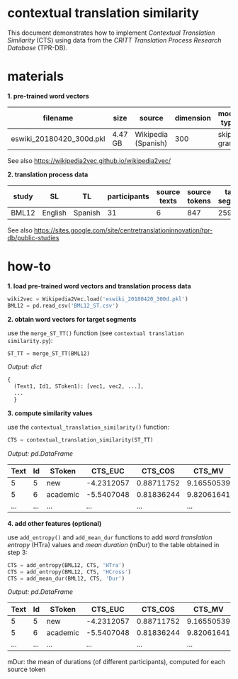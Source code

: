 # contextual translation similarity

This document demonstrates how to implement *Contextual Translation Similarity* (CTS) using data from the *CRITT Translation Process Research Database* (TPR-DB).

# materials

**1. pre-trained word vectors**

|filename|size|source|dimension|model type|window|
|--|--|--|--|--|--|
|eswiki_20180420_300d.pkl|4.47 GB|Wikipedia (Spanish)|300|skip-gram|5|

See also https://wikipedia2vec.github.io/wikipedia2vec/

**2. translation process data**

|study|SL|TL|participants|source texts|source tokens|target segments|
|--|--|--|--|--|--|--|
|BML12|English|Spanish|31|6|847|25937|

See also https://sites.google.com/site/centretranslationinnovation/tpr-db/public-studies

# how-to

**1. load pre-trained word vectors and translation process data**

```python
wiki2vec = Wikipedia2Vec.load('eswiki_20180420_300d.pkl')
BML12 = pd.read_csv('BML12_ST.csv')
```

**2. obtain word vectors for target segments**

use the `merge_ST_TT()` function (see `contextual translation similarity.py`):

```python
ST_TT = merge_ST_TT(BML12)
```

*Output: dict*

```python
{
  (Text1, Id1, SToken1): [vec1, vec2, ...],
  ...
  }
```

**3. compute similarity values**

use the `contextual_translation_similarity()` function:

```python
CTS = contextual_translation_similarity(ST_TT)
```

*Output: pd.DataFrame*

|Text|Id|SToken|CTS_EUC|CTS_COS|CTS_MV|
|--|--|--|--|--|--|
|5|5|new|-4.2312057|0.88711752|9.16550539|
|5|6|academic|-5.5407048|0.81836244|9.82061641|
|...|...|...|...|...|...|

**4. add other features (optional)**

use `add_entropy()` and `add_mean_dur` functions to add *word translation entropy* (HTra) values and *mean duration* (mDur) to the table obtained in step 3:

```python
CTS = add_entropy(BML12, CTS, 'HTra')
CTS = add_entropy(BML12, CTS, 'HCross')
CTS = add_mean_dur(BML12, CTS, 'Dur')
```

*Output: pd.DataFrame*

|Text|Id|SToken|CTS_EUC|CTS_COS|CTS_MV|HTra|HCross|mDur|
|--|--|--|--|--|--|--|--|--|
|5|5|new|-4.2312057|0.88711752|9.16550539|0.6907|0.6907|302.310345|
|5|6|academic|-5.5407048|0.81836244|9.82061641|1.0351|0.6907|482.275862|
|...|...|...|...|...|...|...|...|...|

mDur: the mean of durations (of different participants), computed for each source token










